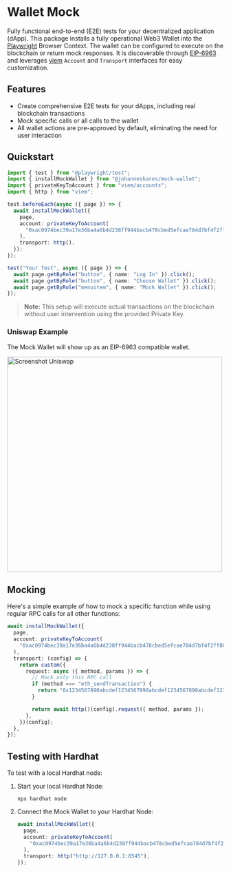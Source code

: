 # Wallet Mock
Fully functional end-to-end (E2E) tests for your decentralized application (dApp). This package installs a fully operational Web3 Wallet into the [Playwright](https://github.com/microsoft/playwright) Browser Context. The wallet can be configured to execute on the blockchain or return mock responses. It is discoverable through [EIP-6963](https://eips.ethereum.org/EIPS/eip-6963) and leverages [viem](https://github.com/wevm/viem) `Account` and `Transport` interfaces for easy customization.

## Features
- Create comprehensive E2E tests for your dApps, including real blockchain transactions
- Mock specific calls or all calls to the wallet
- All wallet actions are pre-approved by default, eliminating the need for user interaction

## Quickstart
```ts
import { test } from "@playwright/test";
import { installMockWallet } from "@johanneskares/mock-wallet";
import { privateKeyToAccount } from "viem/accounts";
import { http } from "viem";

test.beforeEach(async ({ page }) => {
  await installMockWallet({
    page,
    account: privateKeyToAccount(
      "0xac0974bec39a17e36ba4a6b4d238ff944bacb478cbed5efcae784d7bf4f2ff80",
    ),
    transport: http(),
  });
});

test("Your Test", async ({ page }) => {
  await page.getByRole("button", { name: "Log In" }).click();
  await page.getByRole("button", { name: "Choose Wallet" }).click();
  await page.getByRole("menuitem", { name: "Mock Wallet" }).click();
});
```
> **Note:** This setup will execute actual transactions on the blockchain without user intervention using the provided Private Key.

### Uniswap Example
The Mock Wallet will show up as an EIP-6963 compatible wallet.

<img width="500" alt="Screenshot Uniswap" src="https://github.com/johanneskares/wallet-mock/assets/1416628/b3d31df0-6273-42da-b00f-63bc8294a592">

## Mocking
Here's a simple example of how to mock a specific function while using regular RPC calls for all other functions:

```ts
await installMockWallet({
  page,
  account: privateKeyToAccount(
    "0xac0974bec39a17e36ba4a6b4d238ff944bacb478cbed5efcae784d7bf4f2ff80",
  ),
  transport: (config) => {
    return custom({
      request: async ({ method, params }) => {
        // Mock only this RPC call
        if (method === "eth_sendTransaction") {
          return "0x1234567890abcdef1234567890abcdef1234567890abcdef1234567890abcdef";
        }

        return await http()(config).request({ method, params });
      },
    })(config);
  },
});
```

## Testing with Hardhat
To test with a local Hardhat node:

1. Start your local Hardhat Node:
   ```shell
   npx hardhat node
   ```

2. Connect the Mock Wallet to your Hardhat Node:
   ```ts
   await installMockWallet({
     page,
     account: privateKeyToAccount(
       "0xac0974bec39a17e36ba4a6b4d238ff944bacb478cbed5efcae784d7bf4f2ff80",
     ),
     transport: http("http://127.0.0.1:8545"),
   });
   ```
